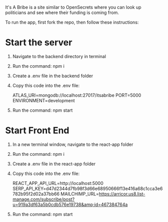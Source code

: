 It's A Bribe is a site similar to OpenSecrets where you can look up politicians and see where their funding is coming from.

To run the app, first fork the repo, then follow these instructions:

# Start the server
1. Navigate to the backend directory in terminal
2. Run the command: npm i
3. Create a .env file in the backend folder
4. Copy this code into the .env file:

    ATLAS_URI=mongodb://localhost:27017/itsabribe
    PORT=5000
    ENVIRONMENT=development
    
5. Run the command: npm start

# Start Front End
1. In a new terminal window, navigate to the react-app folder
2. Run the command: npm i
3. Create a .env file in the react-app folder
4. Copy this code into the .env file:
    
    REACT_APP_API_URL=http://localhost:5000
    SERP_API_KEY=d47d2344d7fb98f3d66e68950666f13e416a68c1cca3e6782b95f2d02a37bb66
    MAILCHIMP_URL=https://arricor.us8.list-manage.com/subscribe/post?u=919a3df63a5b0cdb576e19738&amp;id=467384764a

5. Run the command: npm start
